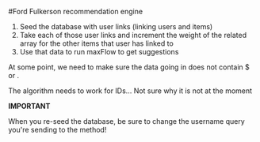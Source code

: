 #Ford Fulkerson recommendation engine

1. Seed the database with user links (linking users and items)
2. Take each of those user links and increment the weight of the related array for the other items that user has linked to
3. Use that data to run maxFlow to get suggestions

At some point, we need to make sure the data going in does not contain $ or .

The algorithm needs to work for IDs... Not sure why it is not at the moment

**IMPORTANT**

When you re-seed the database, be sure to change the username query you're sending to the method!
